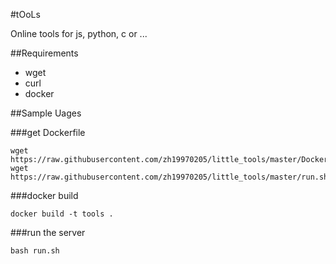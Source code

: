 #tOoLs

Online tools for js, python, c or ...

##Requirements

+ wget
+ curl
+ docker
 
##Sample Uages

###get Dockerfile
```
wget https://raw.githubusercontent.com/zh19970205/little_tools/master/Dockerfile
wget https://raw.githubusercontent.com/zh19970205/little_tools/master/run.sh
```

###docker build
```
docker build -t tools .
```

###run the server
```
bash run.sh
```
